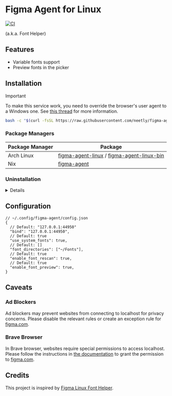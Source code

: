 # Figma Agent for Linux

[![CI](https://github.com/neetly/figma-agent-linux/actions/workflows/ci.yml/badge.svg)](https://github.com/neetly/figma-agent-linux/actions/workflows/ci.yml)

(a.k.a. Font Helper)

## Features

- Variable fonts support
- Preview fonts in the picker

## Installation

> [!IMPORTANT]
> To make this service work, you need to override the browser's user agent to a Windows one. See [this thread](https://forum.figma.com/report-a-problem-6/requests-to-font-helper-on-linux-stopped-working-16569) for more information.

```sh
bash -c "$(curl -fsSL https://raw.githubusercontent.com/neetly/figma-agent-linux/main/files/install.sh)"
```

### Package Managers

| Package Manager | Package                                                                                                                                                       |
| --------------- | ------------------------------------------------------------------------------------------------------------------------------------------------------------- |
| Arch Linux      | [figma-agent-linux](https://aur.archlinux.org/packages/figma-agent-linux) / [figma-agent-linux-bin](https://aur.archlinux.org/packages/figma-agent-linux-bin) |
| Nix             | [figma-agent](https://search.nixos.org/packages?show=figma-agent)                                                                                             |

### Uninstallation

<details>

```sh
systemctl --user disable --now figma-agent.service figma-agent.socket
rm -rf ~/.local/share/figma-agent ~/.local/share/systemd/user/figma-agent.{service,socket}
```

</details>

## Configuration

```jsonc
// ~/.config/figma-agent/config.json
{
  // Default: "127.0.0.1:44950"
  "bind": "127.0.0.1:44950",
  // Default: true
  "use_system_fonts": true,
  // Default: []
  "font_directories": ["~/Fonts"],
  // Default: true
  "enable_font_rescan": true,
  // Default: true
  "enable_font_preview": true,
}
```

## Caveats

### Ad Blockers

Ad blockers may prevent websites from connecting to localhost for privacy concerns. Please disable the relevant rules or create an exception rule for [figma.com](https://www.figma.com/).

### Brave Browser

In Brave browser, websites require special permissions to access localhost. Please follow the instructions in [the documentation](https://brave.com/privacy-updates/27-localhost-permission/) to grant the permission to [figma.com](https://www.figma.com/).

## Credits

This project is inspired by [Figma Linux Font Helper](https://github.com/Figma-Linux/figma-linux-font-helper).
